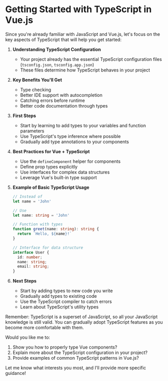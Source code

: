 # Getting Started with TypeScript in Vue.js

Since you're already familiar with JavaScript and Vue.js, let's focus on the key aspects of TypeScript that will help you get started:

1. **Understanding TypeScript Configuration**
   - Your project already has the essential TypeScript configuration files (`tsconfig.json`, `tsconfig.app.json`)
   - These files determine how TypeScript behaves in your project

2. **Key Benefits You'll Get**
   - Type checking
   - Better IDE support with autocompletion
   - Catching errors before runtime
   - Better code documentation through types

3. **First Steps**
   - Start by learning to add types to your variables and function parameters
   - Use TypeScript's type inference where possible
   - Gradually add type annotations to your components

4. **Best Practices for Vue + TypeScript**
   - Use the `defineComponent` helper for components
   - Define prop types explicitly
   - Use interfaces for complex data structures
   - Leverage Vue's built-in type support

5. **Example of Basic TypeScript Usage**
   ```typescript
   // Instead of
   let name = 'John'
   
   // Use
   let name: string = 'John'
   
   // Function with types
   function greet(name: string): string {
     return `Hello, ${name}!`
   }
   
   // Interface for data structure
   interface User {
     id: number;
     name: string;
     email: string;
   }
   ```

6. **Next Steps**
   - Start by adding types to new code you write
   - Gradually add types to existing code
   - Use the TypeScript compiler to catch errors
   - Learn about TypeScript's utility types

Remember: TypeScript is a superset of JavaScript, so all your JavaScript knowledge is still valid. You can gradually adopt TypeScript features as you become more comfortable with them.

Would you like me to:
1. Show you how to properly type Vue components?
2. Explain more about the TypeScript configuration in your project?
3. Provide examples of common TypeScript patterns in Vue.js?

Let me know what interests you most, and I'll provide more specific guidance!